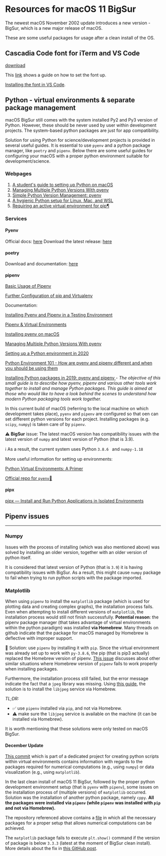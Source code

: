 # Resources for macOS 11 BigSur

The newest macOS November 2002 update introduces a new version - BigSur, which is a new major release of macOS.

These are some useful packages for usage after a clean install of the OS.

## Cascadia Code font for iTerm and VS Code

[download](https://github.com/microsoft/cascadia-code/releases)

This [link](https://www.hack-the-planet.net/2019/09/28/cascadia-font-for-macos-terminal/) shows a guide on how to set the font up.

[Installing the font in VS Code](https://github.com/microsoft/cascadia-code/wiki/Installing-Cascadia-Code).

## Python - virtual environments & separate package management

macOS BigSur still comes with the system installed Py2 and Py3 version of Python. However, these should be never used by user within development projects. The system-based python packages are just for app compatibility.

Solution for using Python for science/development projects is provided in several useful guides. It is essential to use `pyenv` and a python package manager, like `poetry` and `pipenv`. Below there are some useful guides for configuring your macOS with a proper python environment suitable for development/science.

### Webpages

1. [A student's guide to setting up Python on macOS
](https://sarimabbas.com/blog/python)
2. [Managing Multiple Python Versions With pyenv
](https://realpython.com/intro-to-pyenv/#why-not-use-system-python)
3. [Simple Python Version Management: pyenv
](https://github.com/pyenv/pyenv#homebrew-on-macos)
4. [A hygienic Python setup for Linux, Mac, and WSL
](https://read.acloud.guru/my-python-setup-77c57a2fc4b6)
5. [Requiring an active virtual environment for pip¶
](https://docs.python-guide.org/dev/pip-virtualenv/)

### Services

#### Pyenv

Official docs: [here](https://github.com/pyenv/pyenv)
Download the latest release: [here](https://github.com/pyenv/pyenv/releases/tag/v1.2.21)

#### poetry

Download and documentation: [here](https://python-poetry.org/docs/)

#### pipenv

[Basic Usage of Pipenv](https://pipenv.pypa.io/en/latest/basics/#)

[Further Configuration of pip and Virtualenv](https://docs.python-guide.org/dev/pip-virtualenv/)


Documentation:
 
[Installing Pyenv and Pipenv in a Testing Environment](https://medium.com/@chris_birch/installing-pyenv-and-pipenv-to-easily-manage-python-dependencies-19735ce5dfb0#:~:text=Pipenv%20combines%20Pip%20with%20virtual,of%20Python%20for%20each%20project.&text=pipenv%20install%20is%20used%20to,add%20them%20to%20the%20Pipfile.)

[Pipenv & Virtual Environments](https://pipenv.pypa.io/en/latest/install/#installing-packages-for-your-project)

[Installing pyenv on macOS](https://binx.io/blog/2019/04/12/installing-pyenv-on-macos/)


[Managing Multiple Python Versions With pyenv](https://realpython.com/intro-to-pyenv/)

[Setting up a Python environment in 2020](https://dev.to/py3course/setting-up-a-python-environment-in-2020-3e9e)

[Python Environment 101 - How are pyenv and pipenv different and when you should be using them](https://towardsdatascience.com/python-environment-101-1d68bda3094d#f3ad)

[Installing Python packages in 2019: pyenv and pipenv
](https://gioele.io/pyenv-pipenv) - *The objective of this small guide is to describe how pyenv, pipenv and various other tools work together to install and manage Python packages. This guide is aimed at those who would like to have a look behind the scenes to understand how modern Python packaging tools work together.*


In this current build of macOS (referring to the local machine on which development takes place), `pyenv` and `pipenv` are configured so that oen can set different python versions for each project. Installing packages (e.g. `scipy`, `numpy`) is taken care of by `pipenv`. 

⚠️ **BigSur** issue: The latest macOS version has compatibility issues with the latest version of `numpy` and latest version of Python (that is 3.9).

ℹ️ As a result, the current system uses Python `3.8.6 ` and `numpy-1.18`

More useful information for setting up environments:

[Python Virtual Environments: A Primer](https://realpython.com/python-virtual-environments-a-primer/)

[Official repo for `pyenv`🚀](https://github.com/pyenv/pyenv#advanced-configuration)


#### pipx

[pipx — Install and Run Python Applications in Isolated Environments](https://pipxproject.github.io/pipx/)


## Pipenv issues
___

### Numpy

Issues with the process of installing (which was also mentioned above) was solved by installing an older version, together with an older version of python itself.

It is considered that latest version of Python (that is `3.9`) it is having compatibility issues with BigSur. As a result, this might cause `numpy` package to fail when trying to run python scripts with the package imported.

### Matplotlib

When using `pipenv` to install the `matplotlib` package (which is used for plotting data and creating complex graphs), the installation process fails. Even when attempting to install different versions of `matplotlib`, the installation process would still not finish successfully. 
**Potential reason**: the pipenv package manager (that takes advantage of virtual environments within the python paradigm) was installed **via Homebrew**. Many threads on github indicate that the package for macOS managed by Homebrew is deflective with improper support.

🌟 Solution: use `pipenv` by installing it with `pip`. Since the virtual environment was already set up to work with `py-3.8.6`, the pip (that is pip3 actually) replaced the Homebrew version of pipenv. [This issue](https://github.com/pypa/pipenv/issues/1169) discusses about other similar situations where Homebrew version of `pipenv` fails to work properly when installing packages.

Furthermore, the installation process still failed, but the error message indicate the fact that a `jpeg` library was missing. Using [this guide](https://stackoverflow.com/questions/64884415/cant-install-matplotlib-on-macos-big-sur), the solution is to install the `libjpeg` service via Homebrew.

*TL;DR:*

* ✅ use `pipenv` installed via `pip`, and not via Homebrew.
* ⚠️ make sure the `libjpeg` service is available on the machine (it can be installed via Homebrew).

It is worth mentioning that these solutions were only tested on macOS BigSur.

#### December Update

[This commit](https://github.com/basavyr/python-pyenv-pipenv/commit/faf07dcbc65b82aae0e419599315b176480f9a00) which is part of a dedicated project for creating python scripts within virtual environments contains information with regards to the packages required for numerical computations (e.g., using `numpy`) or data visualization (e.g., using `matplotlib`).

In the last clean install of macOS 11 BigSur, followed by the proper python development environment setup (that is `pyenv` with `pipenv`), some issues on the installation process of (multiple versions) of `matplotlib` occurred. Solution was the installation of another python package, namely `cppy`. **All the packages were installed via `pipenv` (while `pipenv` was installed with `pip` and not via Homebrew).**

The repository referenced above contains a [file](https://github.com/basavyr/python-pyenv-pipenv/blob/main/code/collage-maker/py_pckgs_info) in which all the necessary packages for a proper setup that allows numerical computations can be achieved.

The `matplotlib` package fails to execute `plt.show()` command if the version of package is below `3.3.3` (latest at the moment of BigSur clean install). More details about the fix in [this GitHub post](https://github.com/matplotlib/matplotlib/issues/18953).